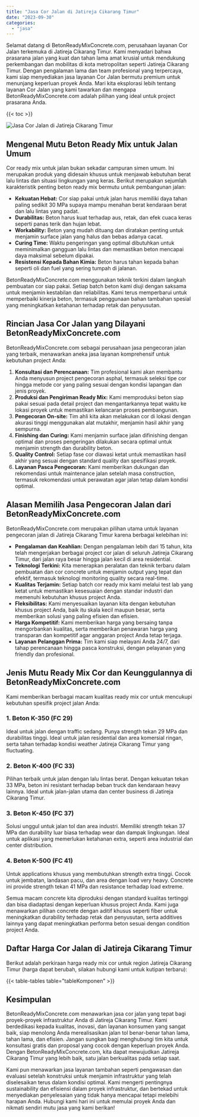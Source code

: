 ```yaml
---
title: "Jasa Cor Jalan di Jatireja Cikarang Timur"
date: "2023-09-30"
categories: 
  - "jasa"
---
```


Selamat datang di BetonReadyMixConcrete.com, perusahaan layanan Cor Jalan terkemuka di Jatireja Cikarang Timur. Kami menyadari bahwa prasarana jalan yang kuat dan tahan lama amat krusial untuk mendukung perkembangan dan mobilitas di kota metropolitan seperti Jatireja Cikarang Timur. Dengan pengalaman lama dan team profesional yang terpercaya, kami siap menyediakan jasa layanan Cor Jalan bermutu premium untuk menunjang keperluan proyek Anda. Mari kita eksplorasi lebih tentang layanan Cor Jalan yang kami tawarkan dan mengapa BetonReadyMixConcrete.com adalah pilihan yang ideal untuk project prasarana Anda.

{{< toc >}}

![Jasa Cor Jalan di Jatireja Cikarang Timur](https://betoncor8.github.io/cor/harga-beton-readymix-concrete%20(10).png)

## Mengenal Mutu Beton Ready Mix untuk Jalan Umum

Cor ready mix untuk jalan bukan sekadar campuran simen umum. Ini merupakan produk yang didesain khusus untuk menjawab kebutuhan berat lalu lintas dan situasi lingkungan yang keras. Berikut merupakan sejumlah karakteristik penting beton ready mix bermutu untuk pembangunan jalan:

- **Kekuatan Hebat:** Cor siap pakai untuk jalan harus memiliki daya tahan paling sedikit 30 MPa supaya mampu menahan berat kendaraan berat dan lalu lintas yang padat.
- **Durabilitas:** Beton harus kuat terhadap aus, retak, dan efek cuaca keras seperti panas terik dan hujan lebat.
- **Workability:** Beton yang mudah dituang dan diratakan penting untuk menjamin surface jalan yang halus dan bebas adanya cacat.
- **Curing Time:** Waktu pengeringan yang optimal dibutuhkan untuk meminimalkan gangguan lalu lintas dan memastikan beton mencapai daya maksimal sebelum dipakai.
- **Resistensi Kepada Bahan Kimia:** Beton harus tahan kepada bahan seperti oli dan fuel yang sering tumpah di jalanan.

BetonReadyMixConcrete.com menggunakan teknik terkini dalam langkah pembuatan cor siap pakai. Setiap batch beton kami diuji dengan saksama untuk menjamin kestabilan dan reliabilitas. Kami terus memperbarui untuk memperbaiki kinerja beton, termasuk penggunaan bahan tambahan spesial yang meningkatkan ketahanan terhadap retak dan penyusutan.

## Rincian Jasa Cor Jalan yang Dilayani BetonReadyMixConcrete.com

BetonReadyMixConcrete.com sebagai perusahaan jasa pengecoran jalan yang terbaik, menawarkan aneka jasa layanan komprehensif untuk kebutuhan project Anda:

1. **Konsultasi dan Perencanaan:** Tim profesional kami akan membantu Anda menyusun project pengecoran asphal, termasuk seleksi tipe cor hingga metode cor yang paling sesuai dengan kondisi lapangan dan jenis proyek.
2. **Produksi dan Pengiriman Ready Mix:** Kami memproduksi beton siap pakai sesuai pada detail project dan mengantarkannya tepat waktu ke lokasi proyek untuk memastikan kelancaran proses pembangunan.
3. **Pengecoran On-site:** Tim ahli kita akan melakukan cor di lokasi dengan akurasi tinggi menggunakan alat mutakhir, menjamin hasil akhir yang sempurna.
4. **Finishing dan Curing:** Kami menjamin surface jalan difinishing dengan optimal dan proses pengeringan dilakukan secara optimal untuk menjamin strength dan durability beton.
5. **Quality Control:** Setiap fase cor diawasi ketat untuk memastikan hasil akhir yang sesuai dengan standard quality dan spesifikasi proyek.
6. **Layanan Pasca Pengecoran:** Kami memberikan dukungan dan rekomendasi untuk maintenance jalan setelah masa construction, termasuk rekomendasi untuk perawatan agar jalan tetap dalam kondisi optimal.

## Alasan Memilih Jasa Pengecoran Jalan dari BetonReadyMixConcrete.com

BetonReadyMixConcrete.com merupakan pilihan utama untuk layanan pengecoran jalan di Jatireja Cikarang Timur karena berbagai kelebihan ini:

- **Pengalaman dan Keahlian:** Dengan pengalaman lebih dari 15 tahun, kita telah mengerjakan berbagai project cor jalan di seluruh Jatireja Cikarang Timur, dari jalan raya besar hingga jalan kecil di area residential.
- **Teknologi Terkini:** Kita menerapkan peralatan dan teknik terbaru dalam pembuatan dan cor concrete untuk menjamin output yang tepat dan efektif, termasuk teknologi monitoring quality secara real-time.
- **Kualitas Terjamin:** Setiap batch cor ready mix kami melalui test lab yang ketat untuk memastikan kesesuaian dengan standar industri dan memenuhi kebutuhan khusus project Anda.
- **Fleksibilitas:** Kami menyesuaikan layanan kita dengan kebutuhan khusus project Anda, baik itu skala kecil maupun besar, serta memberikan solusi yang paling efisien dan efisien.
- **Harga Kompetitif:** Kami memberikan harga yang bersaing tanpa mengorbankan kualitas, serta memberikan penawaran harga yang transparan dan kompetitif agar anggaran project Anda tetap terjaga.
- **Layanan Pelanggan Prima:** Tim kami siap melayani Anda 24/7, dari tahap perencanaan hingga pasca konstruksi, dengan pelayanan yang friendly dan profesional.

## Jenis Mutu Ready Mix Cor dan Keunggulannya di BetonReadyMixConcrete.com

Kami memberikan berbagai macam kualitas ready mix cor untuk mencukupi kebutuhan spesifik project jalan Anda:

### 1\. Beton K-350 (FC 29)

Ideal untuk jalan dengan traffic sedang. Punya strength tekan 29 MPa dan durabilitas tinggi. Ideal untuk jalan residential dan area komersial ringan, serta tahan terhadap kondisi weather Jatireja Cikarang Timur yang fluctuating.

### 2\. Beton K-400 (FC 33)

Pilihan terbaik untuk jalan dengan lalu lintas berat. Dengan kekuatan tekan 33 MPa, beton ini resistant terhadap beban truck dan kendaraan heavy lainnya. Ideal untuk jalan-jalan utama dan center business di Jatireja Cikarang Timur.

### 3\. Beton K-450 (FC 37)

Solusi unggul untuk jalan tol dan area industri. Memiliki strength tekan 37 MPa dan durability luar biasa terhadap wear dan dampak lingkungan. Ideal untuk aplikasi yang memerlukan ketahanan extra, seperti area industrial dan center distribution.

### 4\. Beton K-500 (FC 41)

Untuk applications khusus yang membutuhkan strength extra tinggi. Cocok untuk jembatan, landasan pacu, dan area dengan load very heavy. Concrete ini provide strength tekan 41 MPa dan resistance terhadap load extreme.

Semua macam concrete kita diproduksi dengan standard kualitas tertinggi dan bisa diadaptasi dengan keperluan khusus project Anda. Kami juga menawarkan pilihan concrete dengan aditif khusus seperti fiber untuk meningkatkan durability terhadap retak dan penyusutan, serta additives lainnya yang dapat meningkatkan performa beton sesuai dengan condition project Anda.

## Daftar Harga Cor Jalan di Jatireja Cikarang Timur

Berikut adalah perkiraan harga ready mix cor untuk region Jatireja Cikarang Timur (harga dapat berubah, silakan hubungi kami untuk kutipan terbaru):

{{< table-tables table="tableKomponen" >}}

## Kesimpulan

BetonReadyMixConcrete.com menawarkan jasa cor jalan yang tepat bagi proyek-proyek infrastruktur Anda di Jatireja Cikarang Timur. Kami berdedikasi kepada kualitas, inovasi, dan layanan konsumen yang sangat baik, siap menolong Anda merealisasikan jalan tol benar-benar tahan lama, tahan lama, dan efisien. Jangan sungkan bagi menghubungi tim kita untuk konsultasi gratis dan proposal yang cocok dengan keperluan proyek Anda. Dengan BetonReadyMixConcrete.com, kita dapat mewujudkan Jatireja Cikarang Timur yang lebih baik, satu jalan berkualitas pada setiap saat.

Kami pun menawarkan jasa layanan tambahan seperti pengawasan dan evaluasi setelah konstruksi untuk menjamin infrastruktur yang telah diselesaikan terus dalam kondisi optimal. Kami mengerti pentingnya sustainability dan efisiensi dalam proyek infrastruktur, dan bertekad untuk menyediakan penyelesaian yang tidak hanya mencapai tetapi melebihi harapan Anda. Hubungi kami hari ini untuk memulai proyek Anda dan nikmati sendiri mutu jasa yang kami berikan!

